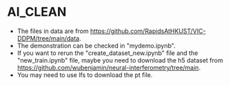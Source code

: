 # AI_CLEAN
* The files in data are from https://github.com/RapidsAtHKUST/VIC-DDPM/tree/main/data.
* The demonstration can be checked in "mydemo.ipynb".
* If you want to rerun the "create_dataset_new.ipynb" file and the "new_train.ipynb" file, maybe you need to download the h5 dataset from https://github.com/wubenjamin/neural-interferometry/tree/main.
* You may need to use lfs to download the pt file.
